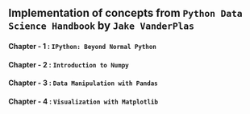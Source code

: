 ## Implementation of concepts from `Python Data Science Handbook` by `Jake VanderPlas`

#### Chapter - 1 : `IPython: Beyond Normal Python`
#### Chapter - 2 : `Introduction to Numpy`
#### Chapter - 3 : `Data Manipulation with Pandas`
#### Chapter - 4 : `Visualization with Matplotlib`
